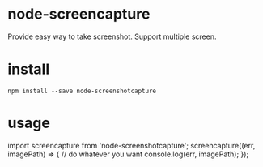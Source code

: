 # node-screencapture
Provide easy way to take screenshot. Support multiple screen.

# install
    npm install --save node-screenshotcapture
    
# usage
  import screencapture from 'node-screenshotcapture';
  screencapture((err, imagePath) => {
    // do whatever you want
     console.log(err, imagePath); 
  });